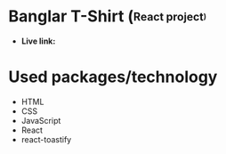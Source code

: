 # Banglar T-Shirt (<sub><sup>React project<sup/><sub/>)
* **Live link:**
# Used packages/technology
* HTML
* CSS
* JavaScript
* React
* react-toastify
